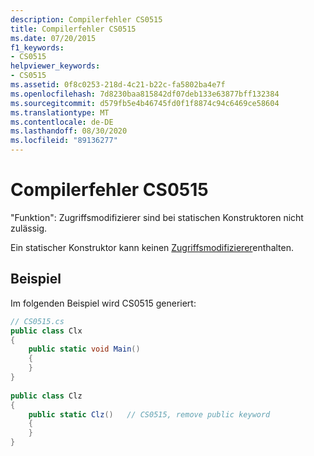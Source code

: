 ```yaml
---
description: Compilerfehler CS0515
title: Compilerfehler CS0515
ms.date: 07/20/2015
f1_keywords:
- CS0515
helpviewer_keywords:
- CS0515
ms.assetid: 0f8c0253-218d-4c21-b22c-fa5802ba4e7f
ms.openlocfilehash: 7d8230baa815842df07deb133e63877bff132384
ms.sourcegitcommit: d579fb5e4b46745fd0f1f8874c94c6469ce58604
ms.translationtype: MT
ms.contentlocale: de-DE
ms.lasthandoff: 08/30/2020
ms.locfileid: "89136277"
---
```

# <a name="compiler-error-cs0515"></a>Compilerfehler CS0515
"Funktion": Zugriffsmodifizierer sind bei statischen Konstruktoren nicht zulässig.  
  
 Ein statischer Konstruktor kann keinen [Zugriffsmodifizierer](/dotnet/csharp/language-reference/keywords)enthalten.  
  
## <a name="example"></a>Beispiel  
 Im folgenden Beispiel wird CS0515 generiert:  
  
```csharp  
// CS0515.cs  
public class Clx  
{  
    public static void Main()  
    {  
    }  
}  
  
public class Clz  
{  
    public static Clz()   // CS0515, remove public keyword  
    {  
    }  
}  
```
